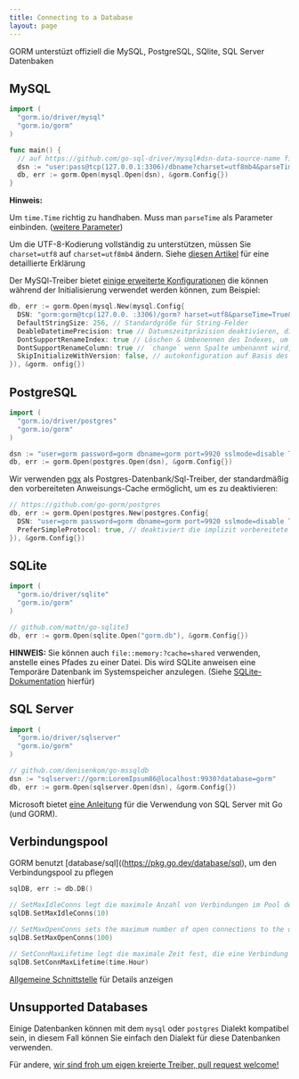 ```yaml
---
title: Connecting to a Database
layout: page
---
```


GORM unterstüzt offiziell die MySQL, PostgreSQL, SQlite, SQL Server Datenbaken

## MySQL

```go
import (
  "gorm.io/driver/mysql"
  "gorm.io/gorm"
)

func main() {
  // auf https://github.com/go-sql-driver/mysql#dsn-data-source-name finden sich mehr Informationen
  dsn := "user:pass@tcp(127.0.0.1:3306)/dbname?charset=utf8mb4&parseTime=True&loc=Local"
  db, err := gorm.Open(mysql.Open(dsn), &gorm.Config{})
}
```

**Hinweis:**

Um `time.Time` richtig zu handhaben. Muss man `parseTime` als Parameter einbinden. ([weitere Parameter](https://github.com/go-sql-driver/mysql#parameters))

Um die UTF-8-Kodierung vollständig zu unterstützen, müssen Sie `charset=utf8` auf `charset=utf8mb4` ändern. Siehe [diesen Artikel](https://mathiasbynens.be/notes/mysql-utf8mb4) für eine detaillierte Erklärung

Der MySQl-Treiber bietet [einige erweiterte Konfigurationen](https://github.com/go-gorm/mysql) die können während der Initialisierung verwendet werden können, zum Beispiel:

```go
db, err := gorm.Open(mysql.New(mysql.Config{
  DSN: "gorm:gorm@tcp(127.0.0. :3306)/gorm? harset=utf8&parseTime=True&loc=Local", // Datenquellname
  DefaultStringSize: 256, // Standardgröße für String-Felder
  DeableDatetimePrecision: true // Datumszeitpräzision deaktivieren, die vor MySQL 5 nicht unterstützt wird.
  DontSupportRenameIndex: true // Löschen & Umbenennen des Indexes, um den Index umzubenennen, der vor MySQL 5 nicht unterstützt wird. , MariaDB
  DontSupportRenameColumn: true // `change` wenn Spalte umbenannt wird, das umbenennen von Spalten wird nicht unterstützt vor MySQL 8, MariaDB
  SkipInitializeWithVersion: false, // autokonfiguration auf Basis des Verwendeten System
}), &gorm. onfig{})
```

## PostgreSQL

```go
import (
  "gorm.io/driver/postgres"
  "gorm.io/gorm"
)

dsn := "user=gorm password=gorm dbname=gorm port=9920 sslmode=disable TimeZone=Asia/Shanghai"
db, err := gorm.Open(postgres.Open(dsn), &gorm.Config{})
```

Wir verwenden [pgx](https://github.com/jackc/pgx) als Postgres-Datenbank/Sql-Treiber, der standardmäßig den vorbereiteten Anweisungs-Cache ermöglicht, um es zu deaktivieren:

```go
// https://github.com/go-gorm/postgres
db, err := gorm.Open(postgres.New(postgres.Config{
  DSN: "user=gorm password=gorm dbname=gorm port=9920 sslmode=disable TimeZone=Asia/Shanghai",
  PreferSimpleProtocol: true, // deaktiviert die implizit vorbereitete Anweisungsnutzung
}), &gorm.Config{})
```

## SQLite

```go
import (
  "gorm.io/driver/sqlite"
  "gorm.io/gorm"
)

// github.com/mattn/go-sqlite3
db, err := gorm.Open(sqlite.Open("gorm.db"), &gorm.Config{})
```

**HINWEIS:** Sie können auch `file::memory:?cache=shared` verwenden, anstelle eines Pfades zu einer Datei. Dis wird SQLite anweisen eine Temporäre Datenbank im Systemspeicher anzulegen. (Siehe [SQLite-Dokumentation](https://www.sqlite.org/inmemorydb.html) hierfür)

## SQL Server

```go
import (
  "gorm.io/driver/sqlserver"
  "gorm.io/gorm"
)

// github.com/denisenkom/go-mssqldb
dsn := "sqlserver://gorm:LoremIpsum86@localhost:9930?database=gorm"
db, err := gorm.Open(sqlserver.Open(dsn), &gorm.Config{})
```

Microsoft bietet [eine Anleitung](https://sqlchoice.azurewebsites.net/en-us/sql-server/developer-get-started/) für die Verwendung von SQL Server mit Go (und GORM).

## Verbindungspool

GORM benutzt \[database/sql\]((https://pkg.go.dev/database/sql), um den Verbindungspool zu pflegen

```go
sqlDB, err := db.DB()

// SetMaxIdleConns legt die maximale Anzahl von Verbindungen im Pool der Leerlaufverbindung fest.
sqlDB.SetMaxIdleConns(10)

// SetMaxOpenConns sets the maximum number of open connections to the database.
sqlDB.SetMaxOpenConns(100)

// SetConnMaxLifetime legt die maximale Zeit fest, die eine Verbindung wiederverwendet werden kann.
sqlDB.SetConnMaxLifetime(time.Hour)
```

[Allgemeine Schnittstelle](generic_interface.html) für Details anzeigen

## Unsupported Databases

Einige Datenbanken können mit dem `mysql` oder `postgres` Dialekt kompatibel sein, in diesem Fall können Sie einfach den Dialekt für diese Datenbanken verwenden.

Für andere, [wir sind froh um eigen kreierte Treiber, pull request welcome!](write_driver.html)
